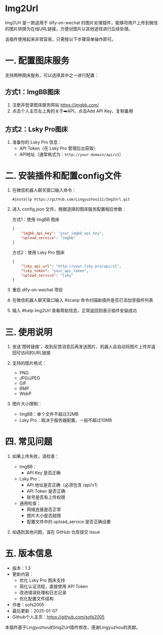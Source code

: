 # Img2Url

Img2Url 是一款适用于 dify-on-wechat 的图片处理插件，能够将用户上传到微信的图片转换为在线URL链接，方便对图片以其他途径进行后续处理。

该插件使用起来非常容易，只需按以下步骤简单操作即可。

# 一. 配置图床服务
支持两种图床服务，可以选择其中之一进行配置：

## 方式1：ImgBB图床
1. 注册并登录图床服务网站 https://imgbb.com/
2. 点击个人主页左上角的关于➡️API，点击Add API Key，复制备用

## 方式2：Lsky Pro图床
1. 准备你的 Lsky Pro 信息：
   - API Token（在 Lsky Pro 管理后台获取）
   - API地址（通常格式为：`http://your-domain/api/v1`）

# 二. 安装插件和配置config文件
1. 在微信机器人聊天窗口输入命令：
   ```
   #installp https://github.com/Lingyuzhou111/Img2Url.git
   ```

2. 进入 config.json 文件，根据选择的图床服务配置相应参数：

   方式1：使用 ImgBB 图床
   ```json
   {
       "imgbb_api_key": "your_imgbb_api_key",
       "upload_service": "imgbb"
   }
   ```

   方式2：使用 Lsky Pro 图床
   ```json
   {
       "lsky_api_url": "http://your.lsky.pro/api/v1",
       "lsky_token": "your_api_token",
       "upload_service": "lsky"
   }
   ```

3. 重启 dify-on-wechat 项目

4. 在微信机器人聊天窗口输入 #scanp 命令扫描新插件是否已添加至插件列表

5. 输入 #help Img2Url 查看帮助信息，正常返回则表示插件安装成功

# 三. 使用说明
1. 发送'图转链接'，收到反馈消息后再发送图片，机器人会自动将图片上传并返回可访问的URL链接

2. 支持的图片格式：
   - PNG
   - JPG/JPEG
   - GIF
   - BMP
   - WebP

3. 图片大小限制：
   - ImgBB：单个文件不超过32MB
   - Lsky Pro：取决于服务器配置，一般不超过10MB

# 四. 常见问题
1. 如果上传失败，请检查：
   - ImgBB：
     - API Key 是否正确
   - Lsky Pro：
     - API 地址是否正确（必须包含 /api/v1）
     - API Token 是否正确
     - 账号是否有上传权限
   - 通用检查：
     - 网络连接是否正常
     - 图片大小是否超限
     - 配置文件中的 upload_service 是否正确设置

2. 如遇到其他问题，请在 GitHub 仓库提交 Issue

# 五. 版本信息
- 版本：1.3
- 更新内容：
  - 优化 Lsky Pro 图床支持
  - 简化认证流程，直接使用 API Token
  - 改进错误处理和日志记录
  - 优化配置文件结构
- 作者：sofs2005
- 最后更新：2025-01-07
- Github个人主页：https://github.com/sofs2005

本插件基于Lingyuzhou的Img2Url插件修改，感谢Lingyuzhou的贡献。
